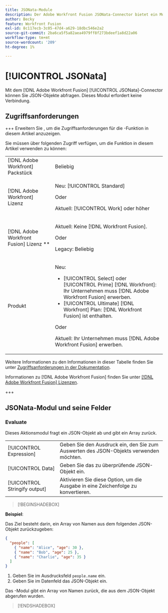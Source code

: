 ```yaml
---
title: JSONata-Module
description: Der Adobe Workfront Fusion JSONata-Connector bietet ein Modul zur Verarbeitung von Daten im JSON-Format, damit Adobe Workfront Fusion weiter mit dem Dateninhalt arbeiten kann.
author: Becky
feature: Workfront Fusion
exl-id: 8c117ecb-3c05-47d4-a629-18dbc546e2a2
source-git-commit: 2ba6ca5f5a82aea4979ff8f273bdeef1a8d22a06
workflow-type: tm+mt
source-wordcount: '209'
ht-degree: 1%

---
```


# [!UICONTROL JSONata]

Mit dem [!DNL Adobe Workfront Fusion] [!UICONTROL JSONata]-Connector können Sie JSON-Objekte abfragen. Dieses Modul erfordert keine Verbindung.

## Zugriffsanforderungen

+++ Erweitern Sie , um die Zugriffsanforderungen für die -Funktion in diesem Artikel anzuzeigen.

Sie müssen über folgenden Zugriff verfügen, um die Funktion in diesem Artikel verwenden zu können:

<table style="table-layout:auto">
 <col> 
 <col> 
 <tbody> 
  <tr> 
   <td role="rowheader">[!DNL Adobe Workfront] Packstück</td> 
   <td> <p>Beliebig</p> </td> 
  </tr> 
  <tr data-mc-conditions=""> 
   <td role="rowheader">[!DNL Adobe Workfront] Lizenz</td> 
   <td> <p>Neu: [!UICONTROL Standard]</p><p>Oder</p><p>Aktuell: [!UICONTROL Work] oder höher</p> </td> 
  </tr> 
  <tr> 
   <td role="rowheader">[!DNL Adobe Workfront Fusion] Lizenz **</td> 
   <td>
   <p>Aktuell: Keine [!DNL Workfront Fusion].</p>
   <p>Oder</p>
   <p>Legacy: Beliebig </p>
   </td> 
  </tr> 
  <tr> 
   <td role="rowheader">Produkt</td> 
   <td>
   <p>Neu:</p> <ul><li>[!UICONTROL Select] oder [!UICONTROL Prime] [!DNL Workfront]: Ihr Unternehmen muss [!DNL Adobe Workfront Fusion] erwerben.</li><li>[!UICONTROL Ultimate] [!DNL Workfront] Plan: [!DNL Workfront Fusion] ist enthalten.</li></ul>
   <p>Oder</p>
   <p>Aktuell: Ihr Unternehmen muss [!DNL Adobe Workfront Fusion] erwerben.</p>
   </td> 
  </tr>
 </tbody> 
</table>

Weitere Informationen zu den Informationen in dieser Tabelle finden Sie unter [Zugriffsanforderungen in der Dokumentation](/help/workfront-fusion/references/licenses-and-roles/access-level-requirements-in-documentation.md).

Informationen zu [!DNL Adobe Workfront Fusion] finden Sie unter [[!DNL Adobe Workfront Fusion] Lizenzen](/help/workfront-fusion/set-up-and-manage-workfront-fusion/licensing-operations-overview/license-automation-vs-integration.md).

+++

## JSONata-Modul und seine Felder

### Evaluate

Dieses Aktionsmodul fragt ein JSON-Objekt ab und gibt ein Array zurück.

<table style="table-layout:auto"> 
 <col data-mc-conditions=""> 
 <col data-mc-conditions=""> 
 <tbody> 
  <tr> 
   <td role="rowheader">[!UICONTROL Expression]</td> 
   <td>Geben Sie den Ausdruck ein, den Sie zum Auswerten des JSON-Objekts verwenden möchten. </td> 
  </tr> 
  <tr> 
   <td role="rowheader">[!UICONTROL Data] </td> 
   <td> Geben Sie das zu überprüfende JSON-Objekt ein.  </td> 
  </tr> 
  <tr> 
   <td role="rowheader">[!UICONTROL Stringify output] </td> 
   <td> Aktivieren Sie diese Option, um die Ausgabe in eine Zeichenfolge zu konvertieren.  </td> 
  </tr> 
  </tbody>
  </table>

>[!BEGINSHADEBOX]

**Beispiel**:

Das Ziel besteht darin, ein Array von Namen aus dem folgenden JSON-Objekt zurückzugeben:

```JSON
{
  "people": [
    { "name": "Alice", "age": 30 },
    { "name": "Bob", "age": 25 },
    { "name": "Charlie", "age": 35 }
  ]
}
```

1. Geben Sie im Ausdrucksfeld `people.name` ein.
1. Geben Sie im Datenfeld das JSON-Objekt ein.

Das -Modul gibt ein Array von Namen zurück, die aus dem JSON-Objekt abgerufen wurden.

>[!ENDSHADEBOX]
